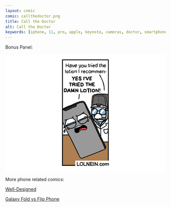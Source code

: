 ```yaml
---
layout: comic
comic: callthedoctor.png
title: Call the Doctor
alt: Call the Doctor
keywords: [iphone, 11, pro, apple, keynote, cameras, doctor, smartphone, photos, spreading, disease, backside, lotion]
---
```


Bonus Panel:

![Call the Doctor Bonus](/images/callthedoctor_bonus.png)


More phone related comics:

[Well-Designed](https://lolnein.com/2017/11/04/welldesigned/)

[Galaxy Fold vs Flip Phone](https://lolnein.com/2019/04/27/galaxyfoldvsflipphone/)
